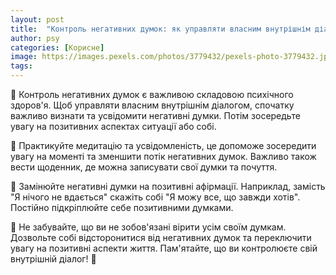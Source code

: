 ```yaml
---
layout: post
title:  "Контроль негативних думок: як управляти власним внутрішнім діалогом."
author: psy
categories: [Корисне]
image: https://images.pexels.com/photos/3779432/pexels-photo-3779432.jpeg?auto=compress&cs=tinysrgb&fit=crop&h=627&w=1200
tags: 
---
```


🧠 Контроль негативних думок є важливою складовою психічного здоров'я. Щоб управляти власним внутрішнім діалогом, спочатку важливо визнати та усвідомити негативні думки. Потім зосередьте увагу на позитивних аспектах ситуації або собі.

🌿 Практикуйте медитацію та усвідомленість, це допоможе зосередити увагу на моменті та зменшити потік негативних думок. Важливо також вести щоденник, де можна записувати свої думки та почуття.

💭 Замінюйте негативні думки на позитивні афірмації. Наприклад, замість "Я нічого не вдається" скажіть собі "Я можу все, що завжди хотів". Постійно підкріплюйте себе позитивними думками.

🌟 Не забувайте, що ви не зобов'язані вірити усім своїм думкам. Дозвольте собі відсторонитися від негативних думок та переключити увагу на позитивні аспекти життя. Пам'ятайте, що ви контролюєте свій внутрішній діалог! 🌈


